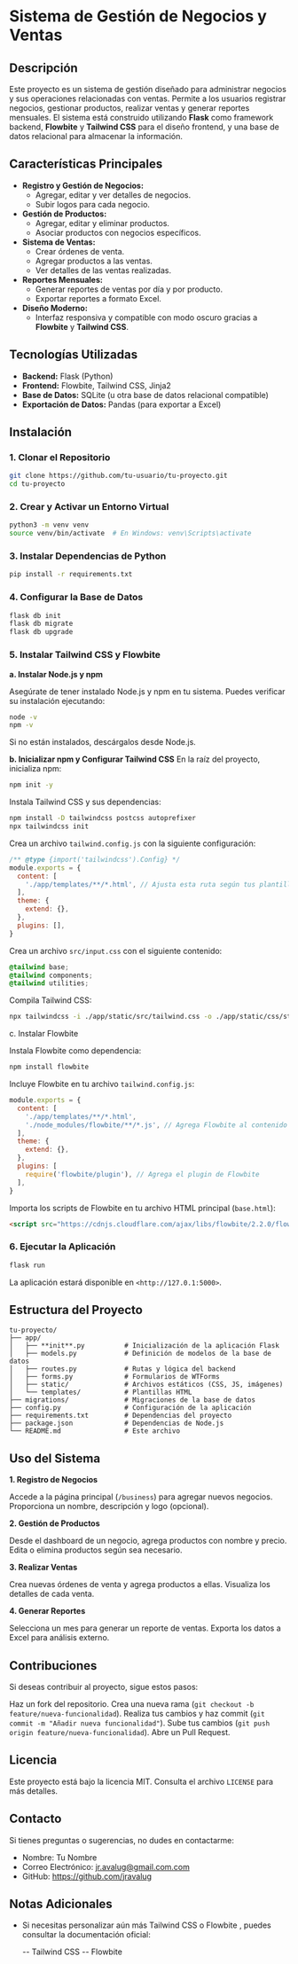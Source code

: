 # Sistema de Gestión de Negocios y Ventas

## Descripción

Este proyecto es un sistema de gestión diseñado para administrar negocios y sus operaciones relacionadas con ventas. Permite a los usuarios registrar negocios, gestionar productos, realizar ventas y generar reportes mensuales. El sistema está construido utilizando **Flask** como framework backend, **Flowbite** y **Tailwind CSS** para el diseño frontend, y una base de datos relacional para almacenar la información.

## Características Principales

- **Registro y Gestión de Negocios:**
  - Agregar, editar y ver detalles de negocios.
  - Subir logos para cada negocio.
- **Gestión de Productos:**
  - Agregar, editar y eliminar productos.
  - Asociar productos con negocios específicos.
- **Sistema de Ventas:**
  - Crear órdenes de venta.
  - Agregar productos a las ventas.
  - Ver detalles de las ventas realizadas.
- **Reportes Mensuales:**
  - Generar reportes de ventas por día y por producto.
  - Exportar reportes a formato Excel.
- **Diseño Moderno:**
  - Interfaz responsiva y compatible con modo oscuro gracias a **Flowbite** y **Tailwind CSS**.

## Tecnologías Utilizadas

- **Backend:** Flask (Python)
- **Frontend:** Flowbite, Tailwind CSS, Jinja2
- **Base de Datos:** SQLite (u otra base de datos relacional compatible)
- **Exportación de Datos:** Pandas (para exportar a Excel)

## Instalación

### 1. Clonar el Repositorio

```bash
git clone https://github.com/tu-usuario/tu-proyecto.git
cd tu-proyecto
```

### 2. Crear y Activar un Entorno Virtual

```bash
python3 -m venv venv
source venv/bin/activate  # En Windows: venv\Scripts\activate
```

### 3. Instalar Dependencias de Python

```bash
pip install -r requirements.txt
```

### 4. Configurar la Base de Datos

```bash
flask db init
flask db migrate
flask db upgrade
```

### 5. Instalar Tailwind CSS y Flowbite

**a. Instalar Node.js y npm**

Asegúrate de tener instalado Node.js y npm en tu sistema. Puedes verificar su instalación ejecutando:

```bash
node -v
npm -v
```

Si no están instalados, descárgalos desde Node.js.

**b. Inicializar npm y Configurar Tailwind CSS**
En la raíz del proyecto, inicializa npm:

```bash
npm init -y
```

Instala Tailwind CSS y sus dependencias:

```bash
npm install -D tailwindcss postcss autoprefixer
npx tailwindcss init
```

Crea un archivo `tailwind.config.js` con la siguiente configuración:

```javascript
/** @type {import('tailwindcss').Config} */
module.exports = {
  content: [
    './app/templates/**/*.html', // Ajusta esta ruta según tus plantillas Jinja2
  ],
  theme: {
    extend: {},
  },
  plugins: [],
}
```

Crea un archivo `src/input.css` con el siguiente contenido:

```css
@tailwind base;
@tailwind components;
@tailwind utilities;
```

Compila Tailwind CSS:

```bash
npx tailwindcss -i ./app/static/src/tailwind.css -o ./app/static/css/styles.css --watch
```

c. Instalar Flowbite

Instala Flowbite como dependencia:

```bash
npm install flowbite
```

Incluye Flowbite en tu archivo `tailwind.config.js`:

```javascript
module.exports = {
  content: [
    './app/templates/**/*.html',
    './node_modules/flowbite/**/*.js', // Agrega Flowbite al contenido
  ],
  theme: {
    extend: {},
  },
  plugins: [
    require('flowbite/plugin'), // Agrega el plugin de Flowbite
  ],
}
```

Importa los scripts de Flowbite en tu archivo HTML principal (`base.html`):

```html
<script src="https://cdnjs.cloudflare.com/ajax/libs/flowbite/2.2.0/flowbite.min.js"></script>
```

### 6. Ejecutar la Aplicación

```bash
flask run
```

La aplicación estará disponible en `<http://127.0.1:5000>`.

## Estructura del Proyecto

```
tu-proyecto/
├── app/
│   ├── **init**.py          # Inicialización de la aplicación Flask
│   ├── models.py            # Definición de modelos de la base de datos
│   ├── routes.py            # Rutas y lógica del backend
│   ├── forms.py             # Formularios de WTForms
│   ├── static/              # Archivos estáticos (CSS, JS, imágenes)
│   └── templates/           # Plantillas HTML
├── migrations/              # Migraciones de la base de datos
├── config.py                # Configuración de la aplicación
├── requirements.txt         # Dependencias del proyecto
├── package.json             # Dependencias de Node.js
└── README.md                # Este archivo
```

## Uso del Sistema

**1.  Registro de Negocios**

   Accede a la página principal (`/business`) para agregar nuevos negocios.
   Proporciona un nombre, descripción y logo (opcional).

**2. Gestión de Productos**

   Desde el dashboard de un negocio, agrega productos con nombre y precio.
   Edita o elimina productos según sea necesario.

**3. Realizar Ventas**

   Crea nuevas órdenes de venta y agrega productos a ellas.
   Visualiza los detalles de cada venta.

**4. Generar Reportes**

   Selecciona un mes para generar un reporte de ventas.
   Exporta los datos a Excel para análisis externo.

## Contribuciones

Si deseas contribuir al proyecto, sigue estos pasos:

Haz un fork del repositorio.
Crea una nueva rama (```git checkout -b feature/nueva-funcionalidad```).
Realiza tus cambios y haz commit (```git commit -m "Añadir nueva funcionalidad"```).
Sube tus cambios (```git push origin feature/nueva-funcionalidad```).
Abre un Pull Request.

## Licencia

Este proyecto está bajo la licencia MIT. Consulta el archivo `LICENSE` para más detalles.

## Contacto

Si tienes preguntas o sugerencias, no dudes en contactarme:

- Nombre: Tu Nombre
- Correo Electrónico: <jr.avalug@gmail.com.com>
- GitHub: <https://github.com/jravalug>

## Notas Adicionales

- Si necesitas personalizar aún más Tailwind CSS o Flowbite , puedes consultar la documentación oficial:

   -- Tailwind CSS
   -- Flowbite
